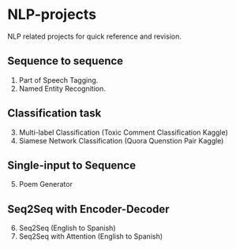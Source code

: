 # NLP-projects
NLP related projects for quick reference and revision.

## Sequence to sequence
1. Part of Speech Tagging.
2. Named Entity Recognition.

## Classification task
3. Multi-label Classification (Toxic Comment Classification Kaggle)
4. Siamese Network Classification (Quora Quenstion Pair Kaggle)

## Single-input to Sequence
5. Poem Generator

## Seq2Seq with Encoder-Decoder
6. Seq2Seq (English to Spanish)
7. Seq2Seq with Attention (English to Spanish)
